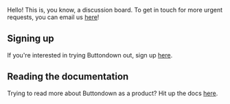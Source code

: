 Hello! This is, you know, a discussion board. To get in touch for more urgent requests, you can email us [here](mailto:support@buttondown.email)!

## Signing up

If you're interested in trying Buttondown out, sign up [here](https://buttondown.com/register). 

## Reading the documentation

Trying to read more about Buttondown as a product? Hit up the docs [here](https://docs.buttondown.com/). 

